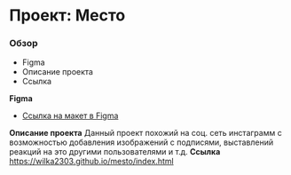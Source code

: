 # Проект: Место

### Обзор

* Figma
* Описание проекта
* Ссылка

**Figma**

* [Ссылка на макет в Figma](https://www.figma.com/file/2cn9N9jSkmxD84oJik7xL7/JavaScript.-Sprint-4?node-id=0%3A1)

**Описание проекта**
Данный проект похожий на соц. сеть инстаграмм с возможностью добавления изображений с подписями, выставлений реакций на это другими пользователями и т.д.
**Ссылка**
https://wilka2303.github.io/mesto/index.html
